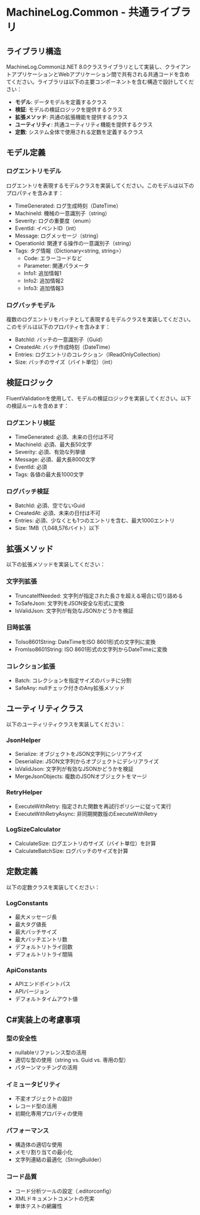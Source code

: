 # MachineLog.Common - 共通ライブラリ

## ライブラリ構造

MachineLog.Commonは.NET 8.0クラスライブラリとして実装し、クライアントアプリケーションとWebアプリケーション間で共有される共通コードを含めてください。ライブラリは以下の主要コンポーネントを含む構造で設計してください：

- **モデル**: データモデルを定義するクラス
- **検証**: モデルの検証ロジックを提供するクラス
- **拡張メソッド**: 共通の拡張機能を提供するクラス
- **ユーティリティ**: 共通ユーティリティ機能を提供するクラス
- **定数**: システム全体で使用される定数を定義するクラス

## モデル定義

### ログエントリモデル

ログエントリを表現するモデルクラスを実装してください。このモデルは以下のプロパティを含みます：

- TimeGenerated: ログ生成時刻（DateTime）
- MachineId: 機械の一意識別子（string）
- Severity: ログの重要度（enum）
- EventId: イベントID（int）
- Message: ログメッセージ（string）
- OperationId: 関連する操作の一意識別子（string）
- Tags: タグ情報（Dictionary<string, string>）
  - Code: エラーコードなど
  - Parameter: 関連パラメータ
  - Info1: 追加情報1
  - Info2: 追加情報2
  - Info3: 追加情報3

### ログバッチモデル

複数のログエントリをバッチとして表現するモデルクラスを実装してください。このモデルは以下のプロパティを含みます：

- BatchId: バッチの一意識別子（Guid）
- CreatedAt: バッチ作成時刻（DateTime）
- Entries: ログエントリのコレクション（IReadOnlyCollection<LogEntry>）
- Size: バッチのサイズ（バイト単位）（int）

## 検証ロジック

FluentValidationを使用して、モデルの検証ロジックを実装してください。以下の検証ルールを含めます：

### ログエントリ検証

- TimeGenerated: 必須、未来の日付は不可
- MachineId: 必須、最大長50文字
- Severity: 必須、有効な列挙値
- Message: 必須、最大長8000文字
- EventId: 必須
- Tags: 各値の最大長1000文字

### ログバッチ検証

- BatchId: 必須、空でないGuid
- CreatedAt: 必須、未来の日付は不可
- Entries: 必須、少なくとも1つのエントリを含む、最大1000エントリ
- Size: 1MB（1,048,576バイト）以下

## 拡張メソッド

以下の拡張メソッドを実装してください：

### 文字列拡張

- TruncateIfNeeded: 文字列が指定された長さを超える場合に切り詰める
- ToSafeJson: 文字列をJSON安全な形式に変換
- IsValidJson: 文字列が有効なJSONかどうかを検証

### 日時拡張

- ToIso8601String: DateTimeをISO 8601形式の文字列に変換
- FromIso8601String: ISO 8601形式の文字列からDateTimeに変換

### コレクション拡張

- Batch: コレクションを指定サイズのバッチに分割
- SafeAny: nullチェック付きのAny拡張メソッド

## ユーティリティクラス

以下のユーティリティクラスを実装してください：

### JsonHelper

- Serialize: オブジェクトをJSON文字列にシリアライズ
- Deserialize: JSON文字列からオブジェクトにデシリアライズ
- IsValidJson: 文字列が有効なJSONかどうかを検証
- MergeJsonObjects: 複数のJSONオブジェクトをマージ

### RetryHelper

- ExecuteWithRetry: 指定された関数を再試行ポリシーに従って実行
- ExecuteWithRetryAsync: 非同期関数版のExecuteWithRetry

### LogSizeCalculator

- CalculateSize: ログエントリのサイズ（バイト単位）を計算
- CalculateBatchSize: ログバッチのサイズを計算

## 定数定義

以下の定数クラスを実装してください：

### LogConstants

- 最大メッセージ長
- 最大タグ値長
- 最大バッチサイズ
- 最大バッチエントリ数
- デフォルトリトライ回数
- デフォルトリトライ間隔

### ApiConstants

- APIエンドポイントパス
- APIバージョン
- デフォルトタイムアウト値

## C#実装上の考慮事項

### 型の安全性

- nullableリファレンス型の活用
- 適切な型の使用（string vs. Guid vs. 専用の型）
- パターンマッチングの活用

### イミュータビリティ

- 不変オブジェクトの設計
- レコード型の活用
- 初期化専用プロパティの使用

### パフォーマンス

- 構造体の適切な使用
- メモリ割り当ての最小化
- 文字列連結の最適化（StringBuilder）

### コード品質

- コード分析ツールの設定（.editorconfig）
- XMLドキュメントコメントの充実
- 単体テストの網羅性
